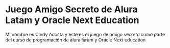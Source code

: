 <h1>Juego Amigo Secreto de Alura Latam y Oracle Next Education</h1>

Mi nombre es Cindy Acosta y este es el juego de amigo secreto como parte del curso de programación de alura laram y Oracle Next education
